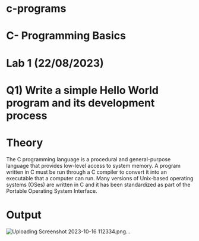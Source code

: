# c-programs
# C- Programming Basics 
# Lab 1 (22/08/2023)

# Q1) Write a simple Hello World program and its development process

# Theory
The C programming language is a procedural and general-purpose language that provides low-level access to system memory. A program written in C must be run through a C compiler to convert it into an executable that a computer can run. Many versions of Unix-based operating systems (OSes) are written in C and it has been standardized as part of the Portable Operating System Interface.

# Output
![Uploading Screenshot 2023-10-16 112334.png…]()
